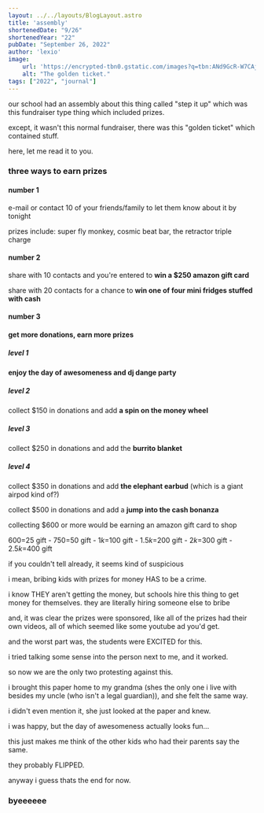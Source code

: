 ```yaml
---
layout: ../../layouts/BlogLayout.astro
title: 'assembly'
shortenedDate: "9/26"
shortenedYear: "22"
pubDate: "September 26, 2022"
author: 'lexio'
image:
    url: 'https://encrypted-tbn0.gstatic.com/images?q=tbn:ANd9GcR-W7CAj3nlvf4vFdFfrjuFJg1lIAjmTIUQAg&s'
    alt: "The golden ticket."
tags: ["2022", "journal"]
---
```


our school had an assembly about this thing called "step it up" which was this fundraiser type thing which included prizes.

except, it wasn't this normal fundraiser, there was this "golden ticket" which contained stuff.

here, let me read it to you.

### three ways to earn prizes


#### number 1

e-mail or contact 10 of your friends/family to let them know about it by tonight

prizes include: super fly monkey, cosmic beat bar, the retractor triple charge

#### number 2

share with 10 contacts and you're entered to **win a $250 amazon gift card**

share with 20 contacts for a chance to **win one of four mini fridges stuffed with cash**

#### number 3

#### get more donations, earn more prizes

##### level 1

**enjoy the day of awesomeness and dj dange party**

##### level 2

collect $150 in donations and add **a spin on the money wheel**

##### level 3

collect $250 in donations and add the **burrito blanket**

##### level 4

collect $350 in donations and add **the elephant earbud** (which is a giant airpod kind of?)

collect $500 in donations and add a **jump into the cash bonanza**

collecting $600 or more would be earning an amazon gift card to shop

$600=$25 gift - $750=$50 gift - $1k=$100 gift - $1.5k=$200 gift - $2k=$300 gift - $2.5k=$400 gift

if you couldn't tell already, it seems kind of suspicious

i mean, bribing kids with prizes for money HAS to be a crime.

i know THEY aren't getting the money, but schools hire this thing to get money for themselves. they are literally hiring someone else to bribe

and, it was clear the prizes were sponsored, like all of the prizes had their own videos, all of which seemed like some youtube ad you'd get.

and the worst part was, the students were EXCITED for this.

i tried talking some sense into the person next to me, and it worked.

so now we are the only two protesting against this.

i brought this paper home to my grandma (shes the only one i live with besides my uncle (who isn't a legal guardian)), and she felt the same way.

i didn't even mention it, she just looked at the paper and knew.

i was happy, but the day of awesomeness actually looks fun...

this just makes me think of the other kids who had their parents say the same.

they probably FLIPPED.

anyway i guess thats the end for now.

### byeeeeee